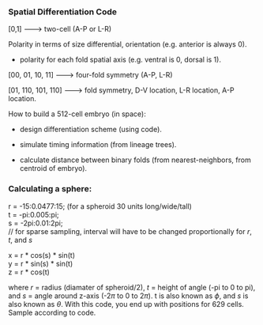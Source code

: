 ### Spatial Differentiation Code   

[0,1] ---> two-cell (A-P or L-R)

Polarity in terms of size differential, orientation (e.g. anterior is always 0).

* polarity for each fold spatial axis (e.g. ventral is 0, dorsal is 1).

[00, 01, 10, 11] ---> four-fold symmetry (A-P, L-R)

[01, 110, 101, 110] ---> fold symmetry, D-V location, L-R location, A-P location.


How to build a 512-cell embryo (in space):

* design differentiation scheme (using code).

* simulate timing information (from lineage trees).

* calculate distance between binary folds (from nearest-neighbors, from centroid of embryo).

### Calculating a sphere:

r = -15:0.0477:15; (for a spheroid 30 units long/wide/tall)  
t = -pi:0.005:pi;  
s = -2pi:0.01:2pi;  
// for sparse sampling, interval will have to be changed proportionally for _r_, _t_, and _s_  
    
x = r * cos(s) * sin(t)  
y = r * sin(s) * sin(t)  
z = r * cos(t)  
    
where _r_ = radius (diamater of spheroid/2), _t_ = height of angle (-pi to 0 to pi), and _s_ = angle around z-axis (-2$\pi$ to 0 to 2$\pi$). t is also known as $\phi$, and _s_ is also known as $\theta$. With this code, you end up with positions for 629 cells. Sample according to code.
